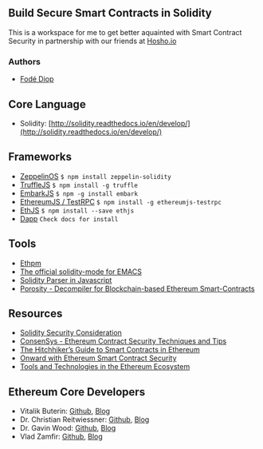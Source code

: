 ## Build Secure Smart Contracts in Solidity

This is a workspace for me to get better aquainted with Smart Contract Security in partnership with our friends at [Hosho.io](http://www.hosho.io)

### Authors 
+ [Fodé Diop](https://github.com/diop)

## Core Language

 + Solidity: [http://solidity.readthedocs.io/en/develop/](http://solidity.readthedocs.io/en/develop/)

## Frameworks

+ [ZeppelinOS](https://openzeppelin.org/) ``` $ npm install zeppelin-solidity ```
+ [TruffleJS](http://truffleframework.com/) ``` $ npm install -g truffle ```
+ [EmbarkJS](https://github.com/iurimatias/embark-framework) ``` $ npm -g install embark ```
+ [EthereumJS / TestRPC](https://github.com/ethereumjs/testrpc) ``` $ npm install -g ethereumjs-testrpc ```
+ [EthJS](https://github.com/ethjs/ethjs) ``` $ npm install --save ethjs ```
+ [Dapp](https://dapp.readthedocs.io/en/latest/) ``` Check docs for install ```

## Tools

+ [Ethpm](https://github.com/ethpm)
+ [The official solidity-mode for EMACS](https://github.com/ethereum/emacs-solidity/)
+ [Solidity Parser in Javascript](https://github.com/diop/solidity-parser)
+ [Porosity - Decompiler for Blockchain-based Ethereum Smart-Contracts](https://github.com/comaeio/porosity)

## Resources 

+ [Solidity Security Consideration](http://solidity.readthedocs.io/en/develop/security-considerations.html)
+ [ConsenSys - Ethereum Contract Security Techniques and Tips](https://github.com/ConsenSys/smart-contract-best-practices)
+ [The Hitchhiker’s Guide to Smart Contracts in Ethereum](https://blog.zeppelin.solutions/the-hitchhikers-guide-to-smart-contracts-in-ethereum-848f08001f05)
+ [Onward with Ethereum Smart Contract Security](https://blog.zeppelin.solutions/onward-with-ethereum-smart-contract-security-97a827e47702)
+ [Tools and Technologies in the Ethereum Ecosystem](https://medium.com/blockchannel/tools-and-technologies-in-the-ethereum-ecosystem-e5b7e5060eb9)

## Ethereum Core Developers 

+ Vitalik Buterin: [Github](https://github.com/vbuterin), [Blog](https://blog.ethereum.org/author/vitalik-buterin/)
+ Dr. Christian Reitwiessner: [Github](https://github.com/chriseth), [Blog](https://blog.ethereum.org/author/christian_r/)
+ Dr. Gavin Wood: [Github](https://github.com/gavofyork), [Blog](http://gavwood.com/)
+ Vlad Zamfir: [Github](https://github.com/vladzamfir), [Blog](https://blog.ethereum.org/author/vlad/)










